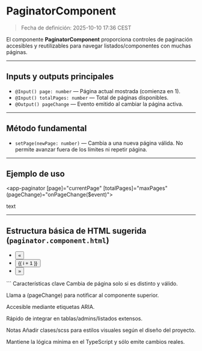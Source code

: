 # PaginatorComponent

> Fecha de definición: 2025-10-10 17:36 CEST

El componente **PaginatorComponent** proporciona controles de paginación accesibles y reutilizables para navegar listados/componentes con muchas páginas.

---

## Inputs y outputs principales

- `@Input() page: number` — Página actual mostrada (comienza en 1).
- `@Input() totalPages: number` — Total de páginas disponibles.
- `@Output() pageChange` — Evento emitido al cambiar la página activa.

---

## Método fundamental

- `setPage(newPage: number)` — Cambia a una nueva página válida. No permite avanzar fuera de los límites ni repetir página.

---

## Ejemplo de uso

<app-paginator [page]="currentPage" [totalPages]="maxPages" (pageChange)="onPageChange($event)">
</app-paginator>

text

---

## Estructura básica de HTML sugerida (`paginator.component.html`)

<nav aria-label="Paginación"> <ul class="pagination"> <li> <button (click)="setPage(page - 1)" [disabled]="page === 1" aria-label="Anterior"> &laquo; </button> </li> <li *ngFor="let n of [].constructor(totalPages); let i = index"> <button (click)="setPage(i + 1)" [class.active]="page === i + 1"> {{ i + 1 }} </button> </li> <li> <button (click)="setPage(page + 1)" [disabled]="page === totalPages" aria-label="Siguiente"> &raquo; </button> </li> </ul> </nav> ```
Características clave
Cambia de página solo si es distinto y válido.

Llama a (pageChange) para notificar al componente superior.

Accesible mediante etiquetas ARIA.

Rápido de integrar en tablas/admins/listados extensos.

Notas
Añadir clases/scss para estilos visuales según el diseño del proyecto.

Mantiene la lógica mínima en el TypeScript y sólo emite cambios reales.
